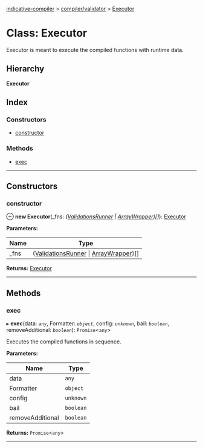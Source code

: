 [indicative-compiler](../README.md) > [compiler/validator](../modules/compiler_validator.md) > [Executor](../classes/compiler_validator.executor.md)

# Class: Executor

Executor is meant to execute the compiled functions with runtime data.

## Hierarchy

**Executor**

## Index

### Constructors

* [constructor](compiler_validator.executor.md#constructor)

### Methods

* [exec](compiler_validator.executor.md#exec)

---

## Constructors

<a id="constructor"></a>

###  constructor

⊕ **new Executor**(_fns: *([ValidationsRunner](compiler_validator.validationsrunner.md) \| [ArrayWrapper](compiler_validator.arraywrapper.md))[]*): [Executor](compiler_validator.executor.md)

**Parameters:**

| Name | Type |
| ------ | ------ |
| _fns | ([ValidationsRunner](compiler_validator.validationsrunner.md) \| [ArrayWrapper](compiler_validator.arraywrapper.md))[] |

**Returns:** [Executor](compiler_validator.executor.md)

___

## Methods

<a id="exec"></a>

###  exec

▸ **exec**(data: *`any`*, Formatter: *`object`*, config: *`unknown`*, bail: *`boolean`*, removeAdditional: *`boolean`*): `Promise`<`any`>

Executes the compiled functions in sequence.

**Parameters:**

| Name | Type |
| ------ | ------ |
| data | `any` |
| Formatter | `object` |
| config | `unknown` |
| bail | `boolean` |
| removeAdditional | `boolean` |

**Returns:** `Promise`<`any`>

___

